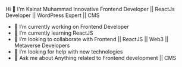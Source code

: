 Hi 👋 I'm Kainat Muhammad Innovative Frontend Developer || ReactJs Developer || WordPress Expert || CMS

- 🔭 I’m currently working on Frontend Developer
- 🌱 I’m currently learning ReactJS
- 👯 I’m looking to collaborate with Frontend || ReactJS || Web3 || Metaverse Developers 
- 🤔 I’m looking for help with new technologies
- 💬 Ask me about Anything related to Frontend development || CMS  

